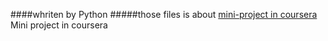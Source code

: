 ####whriten by Python
#####those files is about [mini-project in coursera](https://www.coursera.org/course/interactivepython)
Mini project in coursera
